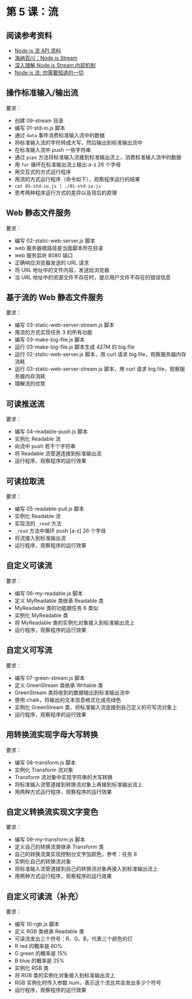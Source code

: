 # 第 5 课：流

## 阅读参考资料

- [Node.js 流 API 资料](https://nodejs.cn/dist/latest-v18.x/docs/api/stream.html)
- [海纳百川：Node.js Stream](https://www.eebreakdown.com/2016/10/nodejs-streams.html)
- [深入理解 Node.js Stream 内部机制](https://fed.taobao.org/blog/2017/09/01/nodejs-stream/)
- [Node.js 流: 你需要知道的一切](https://juejin.im/post/5940a9c3128fe1006a0ab176)

## 操作标准输入/输出流

要求：

- 创建 09-stream 目录
- 编写 01-std-io.js 脚本
- 通过 `data` 事件消费标准输入流中的数据
- 将标准输入流的字符转成大写，然后输出到标准输出流中
- 在标准输入流中 push 一些字符串
- 通过 `pipe` 方法将标准输入流接到标准输出流上，消费标准输入流中的数据
- 用 `for` 循环在标准输出流上输出 a-z 26 个字母
- 用交互式的方式运行程序
- 用流的方式运行程序（命令如下），观察程序运行的结果
- `cat 01-std-io.js | ./01-std-io.js` 
- 思考两种程序运行方式的差异以及背后的原理

## Web 静态文件服务

要求：

- 编写 02-static-web-server.js 脚本
- web 服务器根路径是当面脚本所在目录
- web 服务监听 8080 端口
- 正确响应浏览器发送的 URL 请求
- 将 URL 地址中的文件内容，发送给浏览器
- 当 URL 地址中的资源文件不存在时，提示用户文件不存在的错误信息

## 基于流的 Web 静态文件服务

要求：

- 编写 03-static-web-server-stream.js 脚本
- 用流的方式实现任务 3 的所有功能
- 编写 03-make-big-file.js 脚本
- 运行 03-make-big-file.js 脚本生成 427M 的 big.file
- 运行 02-static-web-server.js 脚本，用 curl 请求 big.file，观察服务器内存消耗
- 运行 03-static-web-server-stream.js 脚本，用 curl 请求 big.file，观察服务器内存消耗
- 理解流的优势

## 可读推送流

要求：

- 编写 04-readable-push.js 脚本
- 实例化 Readable 流
- 向流中 push 若干个字符串
- 将 Readable 流管道连接到标准输出流
- 运行程序，观察程序的运行效果

## 可读拉取流

要求：

- 编写 05-readable-pull.js 脚本
- 实例化 Readable 流
- 实现流的 `_read` 方法
- `_read` 方法中循环 push [a-z] 26 个字母
- 将流接入到标准输出流
- 运行程序，观察程序的运行效果

## 自定义可读流

要求：

- 编写 06-my-readable.js 脚本
- 定义 MyReadable 类继承 Readable 类
- MyReadable 类的功能跟任务 6 类似
- 实例化 MyReadable 类
- 将 MyReadable 类的实例化对象接入到标准输出流上
- 运行程序，观察程序的运行效果

## 自定义可写流

要求：

- 编写 07-green-stream.js 脚本
- 定义 GreenStream 类继承 Writable 类
- GreenStream 类将收到的数据输出到标准输出流中
- 使用 chalk，将输出的文本信息格式化成亮绿色
- 实例化 GreenStream 类，将标准输入流连接到自己定义的可写流对象上
- 运行程序，观察程序的运行效果

## 用转换流实现字母大写转换

要求：

- 编写 08-transform.js 脚本
- 实例化 Transform 流对象
- Transform 流对象中实现字符串的大写转换
- 将标准输入流管道接到转换流对象上再接到标准输出流上
- 用两种方式运行程序，观察程序的运行效果

## 自定义转换流实现文字变色

要求：

- 编写 09-my-transform.js 脚本
- 定义自己的转换流类继承 Transform 类
- 自己的转换流类实现控制台文字加颜色，参考：任务 8
- 实例化自己的转换流对象
- 将标准输入流管道接到自己的转换流对象再接入到标准输出流上
- 用两种方式运行程序，观察程序的运行效果

## 自定义可读流（补充）

要求：

- 编写 10-rgb.js 脚本
- 定义 RGB 类继承 Readable 类
- 可读流发出三个符号：R、G、B，代表三个颜色的灯
- R red 的概率是 60%
- G green 的概率是 15%
- B blue 的概率是 25%
- 实例化 RGB 类
- 将 RGB 类的实例化对象接入到标准输出流上
- RGB 实例化时传入参数 num，表示这个流总共会发出多少个符号
- 运行程序，观察程序的运行效果

